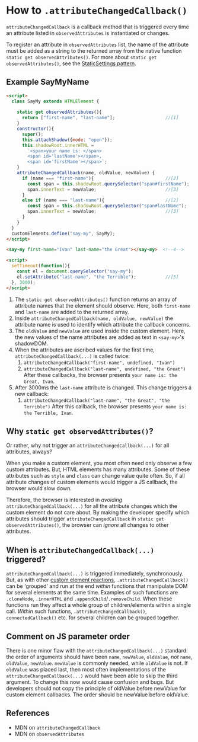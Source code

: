 # How to `.attributeChangedCallback()`

`attributeChangedCallback` is a callback method that is triggered every time an 
attribute listed in `observedAttributes` is instantiated or changes.

To register an attribute in `observedAttributes` list, 
the name of the attribute must be added as a string to the 
returned array from the native function `static get observedAttributes()`.
For more about `static get observedAttributes()`, see the [StaticSettings pattern](../chapter2_HowToMakeMixins/Pattern3_StaticSettings.md).

## Example SayMyName
```html
<script>
  class SayMy extends HTMLElement {
    
    static get observedAttributes(){                        
      return ["first-name", "last-name"];                   //[1]
    }
    constructor(){
      super();
      this.attachShadow({mode: "open"});
      this.shadowRoot.innerHTML = 
        `<span>your name is: </span>
        <span id='lastName'></span>, 
        <span id='firstName'></span>`;
    }
    attributeChangedCallback(name, oldValue, newValue) {    
      if (name === "first-name"){                           //[2]
        const span = this.shadowRoot.querySelector("span#firstName");
        span.innerText = newValue;                          //[3]
      }
      else if (name === "last-name"){                       //[2]
        const span = this.shadowRoot.querySelector("span#lastName");
        span.innerText = newValue;                          //[3]
      }
    }
  }
  customElements.define("say-my", SayMy);
</script>

<say-my first-name="Ivan" last-name="the Great"></say-my>  <!--4-->

<script>
  setTimeout(function(){
    const el = document.querySelector("say-my");
    el.setAttribute("last-name", "the Terrible");           //[5]
  }, 3000);
</script>
```
1. The `static get observedAttributes()` function returns an array of attribute names that the 
element should observe. Here, both `first-name` and `last-name` are added to the returned array.
2. Inside `attributeChangedCallback(name, oldValue, newValue)` the attribute name
is used to identify which attribute the callback concerns.
3. The `oldValue` and `newValue` are used inside the custom element. 
Here, the new values of the name attributes are added as text in `<say-my>`'s shadowDOM.
4. When the attributes are ascribed values for the first time, 
`attributeChangedCallback(...)` is called twice:
   1. `attributeChangedCallback("first-name", undefined, "Ivan")`
   2. `attributeChangedCallback("last-name", undefined, "the Great")`
After these callbacks, the browser presents `your name is: the Great, Ivan`.
5. After 3000ms the `last-name` attribute is changed.
This change triggers a new callback:
   1. `attributeChangedCallback("last-name", "the Great", "the Terrible")`
After this callback, the browser presents `your name is: the Terrible, Ivan`.

## Why `static get observedAttributes()`?
Or rather, why not trigger an `attributeChangedCallback(...)` for all attributes, always?

When you make a custom element, you most often need only observe a few custom attributes.
But, HTML elements has many attributes. Some of these attributes such as `style` and `class` 
can change value quite often. So, if all attribute changes of custom elements 
would trigger a JS callback, the browser would slow down.
                                                        
Therefore, the browser is interested in *avoiding* `attributeChangedCallback(...)`
for all the attribute changes which the custom element do not care about. 
By making the developer specify which attributes should 
trigger `attributeChangedCallback` in `static get observedAttributes()`,
the browser can *ignore* all changes to other attributes.

## When is `attributeChangedCallback(...)` triggered?

`attributeChangedCallback(...)` is triggered immediately, synchronously.
But, as with other [custom element reactions](https://html.spec.whatwg.org/multipage/custom-elements.html#custom-element-reactions),
`.attributeChangedCallback()` can be 'grouped' and run at the end *within* functions 
that manipulate DOM for several elements at the same time.
Examples of such functions are `.cloneNode`, `.innerHTML` and `.appendChild`/`.removeChild`. 
When these functions run they affect a whole group of children/elements within a single call.
*Within* such functions, `.attributeChangedCallback()`, `connectedCallback()` etc. for several children
can be grouped together.

## Comment on JS parameter order 
There is one minor flaw with the `attributeChangedCallback(...)` standard:
the order of arguments should have been `name`, `newValue`, `oldValue`, 
*not* `name`, `oldValue`, `newValue`. 
`newValue` is commonly needed, while `oldValue` is not.
If `oldValue` was placed last, then most often implementations of the `attributeChangedCallback(...)`
would have been able to skip the third argument.
To change this now would cause confusion and bugs. 
But developers should not copy the principle of oldValue before newValue for custom element callbacks.
The order should be newValue before oldValue. 

## References
 * MDN on `attributeChangedCallback`
 * MDN on `observedAttributes`